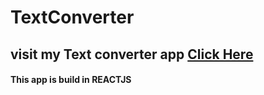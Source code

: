 # TextConverter

## visit my Text converter app [Click Here](https://nimit0703.github.io/TextConverter/)

#### This app is build in REACTJS 
